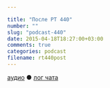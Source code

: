 ```yaml
---

title: "После РТ 440"
number: ""
slug: "podcast-440"
date: 2015-04-18T18:27:00+03:00
comments: true
categories: podcast
filename: rt440post
---
```

[аудио](http://cdn.radio-t.com/rt440post.mp3) ● [лог чата](http://chat.radio-t.com/logs/radio-t-440.html)
<audio src="http://cdn.radio-t.com/rt440post.mp3" preload="none"></audio>

